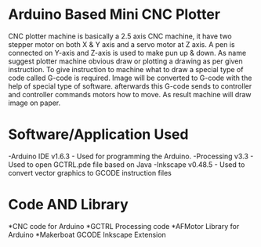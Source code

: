# Arduino Based Mini CNC Plotter



CNC plotter machine is basically a 2.5 axis CNC machine, it have two stepper motor on both X & Y axis and a servo motor at Z axis.
A pen is connected on Y-axis and Z-axis is used to make pun up & down.
As name suggest plotter machine obvious draw or plotting a drawing as per given instruction.
To give instruction to machine what to draw a special type of code called G-code is required.
Image will be converted to G-code with the help of special type of software.
afterwards this G-code sends to controller and controller commands motors how to move.
As result machine will draw image on paper.

# Software/Application Used
-Arduino IDE v1.6.3 - Used for programming the Arduino.
-Processing v3.3 - Used to open GCTRL.pde file based on Java
-Inkscape v0.48.5 - Used to convert vector graphics to GCODE instruction files


# Code AND Library
*CNC code for Arduino
*GCTRL Processing code
*AFMotor Library for Arduino
*Makerboat GCODE Inkscape Extension
